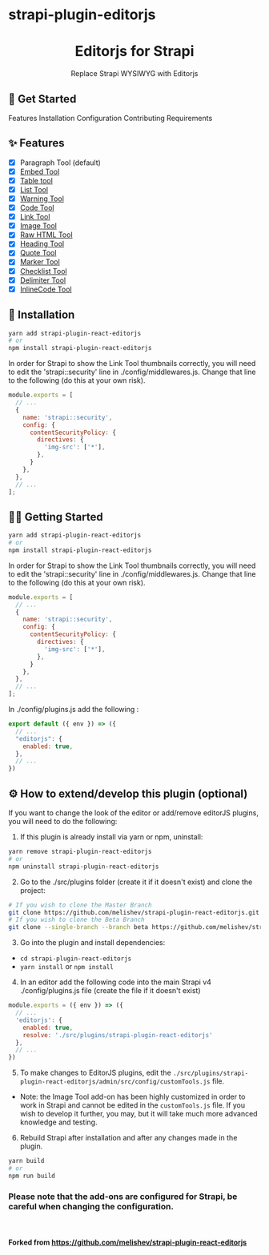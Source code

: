 # strapi-plugin-editorjs

<h1 align="center">Editorjs for Strapi</h1>

<p align="center">Replace Strapi WYSIWYG with Editorjs</p>


## 👋 Get Started
Features
Installation
Configuration
Contributing
Requirements

## ✨ Features
- [x] Paragraph Tool (default)
- [x] [Embed Tool](https://github.com/editor-js/embed)
- [x] [Table tool](https://github.com/editor-js/table)
- [x] [List Tool](https://github.com/editor-js/list)
- [x] [Warning Tool](https://github.com/editor-js/warning)
- [x] [Code Tool](https://github.com/editor-js/code)
- [x] [Link Tool](https://github.com/editor-js/link)
- [x] [Image Tool](https://github.com/editor-js/image)
- [x] [Raw HTML Tool](https://github.com/editor-js/raw)
- [x] [Heading Tool](https://github.com/editor-js/header)
- [x] [Quote Tool](https://github.com/editor-js/quote)
- [x] [Marker Tool](https://github.com/editor-js/marker)
- [x] [Checklist Tool](https://github.com/editor-js/checklist)
- [x] [Delimiter Tool](https://github.com/editor-js/delimiter)
- [x] [InlineCode Tool](https://github.com/editor-js/inline-code)

## 🔧 Installation
```bash
yarn add strapi-plugin-react-editorjs
# or
npm install strapi-plugin-react-editorjs
```

In order for Strapi to show the Link Tool thumbnails correctly, you will need to edit the 'strapi::security' line in ./config/middlewares.js. Change that line to the following (do this at your own risk).

```js
module.exports = [
  // ...
  {
    name: 'strapi::security',
    config: {
      contentSecurityPolicy: {
        directives: {
          'img-src': ['*'],
        },
      }
    },
  },
  // ...
];
```


## 🤟🏻 Getting Started

```bash
yarn add strapi-plugin-react-editorjs
# or
npm install strapi-plugin-react-editorjs
```

In order for Strapi to show the Link Tool thumbnails correctly, you will need to edit the 'strapi::security' line in ./config/middlewares.js. Change that line to the following (do this at your own risk).

```js
module.exports = [
  // ...
  {
    name: 'strapi::security',
    config: {
      contentSecurityPolicy: {
        directives: {
          'img-src': ['*'],
        },
      }
    },
  },
  // ...
];
```

In ./config/plugins.js add the following :

```js
export default ({ env }) => ({
  // ...
  "editorjs": {
    enabled: true,
  },
  // ...
})
```


## ⚙️ How to extend/develop this plugin (optional)

If you want to change the look of the editor or add/remove editorJS plugins, you will need to do the following:

1. If this plugin is already install via yarn or npm, uninstall:
```bash
yarn remove strapi-plugin-react-editorjs
# or
npm uninstall strapi-plugin-react-editorjs
```
2. Go to the ./src/plugins folder (create it if it doesn't exist) and clone the project:

```bash
# If you wish to clone the Master Branch
git clone https://github.com/melishev/strapi-plugin-react-editorjs.git
# If you wish to clone the Beta Branch
git clone --single-branch --branch beta https://github.com/melishev/strapi-plugin-react-editorjs.git
```
3. Go into the plugin and install dependencies:
  - `cd strapi-plugin-react-editorjs`
  - `yarn install` or `npm install`
4. In an editor add the following code into the main Strapi v4 ./config/plugins.js file (create the file if it doesn't exist)

```js
module.exports = ({ env }) => ({
  // ...
  'editorjs': {
    enabled: true,
    resolve: './src/plugins/strapi-plugin-react-editorjs'
  },
  // ...
})
```

5. To make changes to EditorJS plugins, edit the `./src/plugins/strapi-plugin-react-editorjs/admin/src/config/customTools.js` file.
  - Note: the Image Tool add-on has been highly customized in order to work in Strapi and cannot be edited in the `customTools.js` file. If you wish to develop it further, you may, but it will take much more advanced knowledge and testing.
6. Rebuild Strapi after installation and after any changes made in the plugin.
```bash
yarn build
# or
npm run build
```

### Please note that the add-ons are configured for Strapi, be careful when changing the configuration.

<br>

#### Forked from https://github.com/melishev/strapi-plugin-react-editorjs
